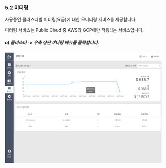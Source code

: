 ### 5.2 미터링

사용중인 클러스터별 미터링\(요금\)에 대한 모니터링 서비스를 제공합니다.

미터링 서비스는 Public Cloud 중 AWS와 GCP에만 적용되는 서비스입니다.

##### a\) 클러스터 -&gt; 우측 상단 미터링 메뉴를 클릭합니다.

![](/assets/미터링_17.12.16.png)



